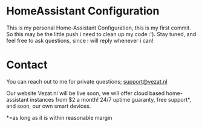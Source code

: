 # HomeAssistant Configuration

This is my personal Home-Assistant Configuration, this is my first commit. So this may be the little push i need to clean up my code :').
Stay tuned, and feel free to ask questions, since i will reply whenever i can!

# Contact
You can reach out to me for private questions; support@vezat.nl

Our website Vezat.nl will be live soon, we will offer cloud based home-assistant instances from $2 a month! 24/7 uptime guaranty, free support*, and soon, our own smart devices.


*=as long as it is within reasonable margin